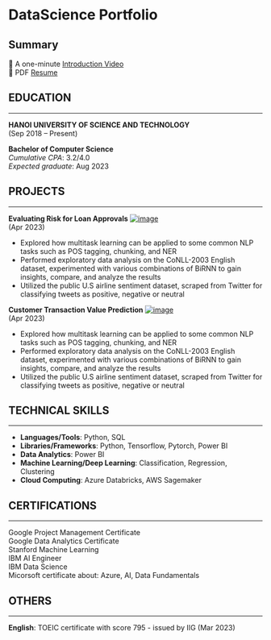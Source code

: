 # DataScience Portfolio

## Summary
🎥 A one-minute [Introduction Video](https://www.youtube.com/watch?v=xKPk7tG2upc)  
📄 PDF [Resume](https://docs.google.com/document/d/1Gzz5_Ao92uMuQuWVkEsHjvI0LlmRGrw5/edit?usp=sharing&ouid=103236394495199940331&rtpof=true&sd=true)

## EDUCATION
---
**HANOI UNIVERSITY OF SCIENCE AND TECHNOLOGY**  
(Sep 2018 – Present)  


**Bachelor of Computer Science**  
*Cumulative CPA*: 3.2/4.0  
*Expected graduate*: Aug 2023


## PROJECTS  
---
**Evaluating Risk for Loan Approvals** [![image](https://user-images.githubusercontent.com/102389548/235655723-c28f2ae0-5679-4462-b60e-98565995cef3.png)](https://github.com/namwasinyourheart/evaluating-risk-for-loan-approvals)  
(Apr 2023)

- Explored how multitask learning can be applied to some common NLP tasks such as POS tagging, chunking, and NER
- Performed exploratory data analysis on the CoNLL-2003 English dataset, experimented with various combinations of BiRNN to gain insights, compare, and analyze the results
- Utilized the public U.S airline sentiment dataset, scraped from Twitter for classifying tweets as positive, negative or neutral

**Customer Transaction Value Prediction** [![image](https://user-images.githubusercontent.com/102389548/235655723-c28f2ae0-5679-4462-b60e-98565995cef3.png)](https://github.com/namwasinyourheart/evaluating-risk-for-loan-approvals)  
(Apr 2023)  
- Explored how multitask learning can be applied to some common NLP tasks such as POS tagging, chunking, and NER  
- Performed exploratory data analysis on the CoNLL-2003 English dataset, experimented with various combinations of BiRNN to gain insights, compare, and analyze the results  
- Utilized the public U.S airline sentiment dataset, scraped from Twitter for classifying tweets as positive, negative or neutral  

## TECHNICAL SKILLS
---
- **Languages/Tools**: Python, SQL
- **Libraries/Frameworks**: Python, Tensorflow, Pytorch, Power BI
- **Data Analytics**: Power BI
- **Machine Learning/Deep Learning**: Classification, Regression, Clustering
- **Cloud Computing**: Azure Databricks, AWS Sagemaker

## CERTIFICATIONS  
---
Google Project Management Certificate  
Google Data Analytics Certificate  
Stanford Machine Learning  
IBM AI Engineer  
IBM Data Science  
Micorsoft certificate about: Azure, AI, Data Fundamentals  

## OTHERS  
---
**English**: TOEIC certificate with score 795 - issued by IIG (Mar 2023)

